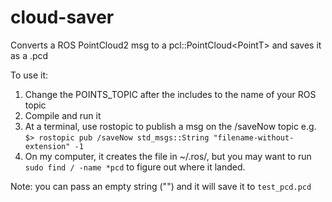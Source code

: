 cloud-saver
===========

Converts a ROS PointCloud2 msg to a pcl::PointCloud&lt;PointT> and saves it as a .pcd

To use it:
1.  Change the POINTS_TOPIC after the includes to the name of your ROS topic
2.  Compile and run it
3.  At a terminal, use rostopic to publish a msg on the /saveNow topic
  e.g. `$> rostopic pub /saveNow std_msgs::String "filename-without-extension" -1`
4.  On my computer, it creates the file in ~/.ros/, but you may want to run `sudo find / -name *pcd`
   to figure out where it landed.

Note: you can pass an empty string ("") and it will save it to `test_pcd.pcd`